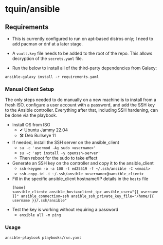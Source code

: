 # tquin/ansible

## Requirements

* This is currently configured to run on apt-based distros only; I need to add pacman or dnf at a later stage.

* A `vault.key` file needs to be added to the root of the repo. This allows decryption of the `secrets.yaml` file.

* Run the below to install all of the third-party dependencies from Galaxy:
```
ansible-galaxy install -r requirements.yaml
```

### Manual Client Setup

The only steps needed to do manually on a new machine is to install from a fresh ISO, configure a user account with a password, and add the SSH key to the Ansible controller. Everything after that, including SSH hardening, can be done via the playbook.

* Install OS from ISO
  * ✔ Ubuntu Jammy 22.04
  * 🛠 Deb Bullseye 11
* If needed, install the SSH server on the ansible_client
  * `su -c 'usermod -Ag sudo <username>'`
  * `su -c 'apt install -y openssh-server'`
  * Then reboot for the sudo to take effect
* Generate an SSH key on the controller and copy it to the ansible_client
  * `ssh-keygen -o -a 100 -t ed25519 -f ~/.ssh/ansible -C <email>`
  * `ssh-copy-id -i ~/.ssh/ansible <username>@<ansible_client>`
* Fill in the specific ansible_client hostname/IP details in the `hosts` file
  ```
  [home]
  <ansible_client> ansible_host=<client_ip> ansible_user="{{ username }}" ansible_connection=ssh ansible_ssh_private_key_file="/home/{{ username }}/.ssh/ansible"
  ```
* Test the key is working without requiring a password
  * `ansible all -m ping`

### Usage

```
ansible-playbook playbooks/run.yaml
```